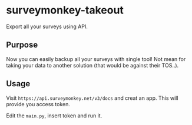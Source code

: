 # surveymonkey-takeout
Export all your surveys using API. 

## Purpose
Now you can easily backup all your surveys with single tool! Not mean for taking your data to another solution (that would be against their TOS..).

## Usage

Visit `https://api.surveymonkey.net/v3/docs` and creat an app. This will provide you access token.

Edit the `main.py`, insert token and run it.
